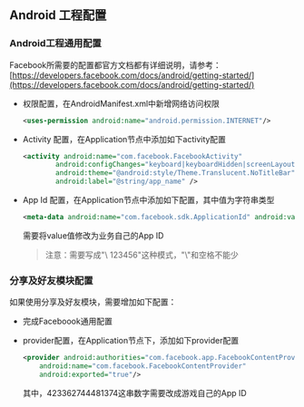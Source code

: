 ## Android 工程配置

### Android工程通用配置

Facebook所需要的配置都官方文档都有详细说明，请参考：[https://developers.facebook.com/docs/android/getting-started/](https://developers.facebook.com/docs/android/getting-started/)

* 权限配置，在AndroidManifest.xml中新增网络访问权限

  ```xml
  <uses-permission android:name="android.permission.INTERNET"/>
  ```

* Activity 配置，在Application节点中添加如下activity配置

  ```xml
  <activity android:name="com.facebook.FacebookActivity"
          android:configChanges="keyboard|keyboardHidden|screenLayout|screenSize|orientation"
          android:theme="@android:style/Theme.Translucent.NoTitleBar"
          android:label="@string/app_name" />
  ```

* App Id 配置，在Application节点中添加如下配置，其中值为字符串类型

  ```xml
  <meta-data android:name="com.facebook.sdk.ApplicationId" android:value="\ 123456"/>
  ```

  需要将value值修改为业务自己的App ID
  
  > 注意：需要写成"\\ 123456"这种模式，"\\"和空格不能少

### 分享及好友模块配置

如果使用分享及好友模块，需要增加如下配置：

* 完成Faceboook通用配置
  
* provider配置，在Application节点下，添加如下provider配置

  ```xml
  <provider android:authorities="com.facebook.app.FacebookContentProvider423362744481374" 
      android:name="com.facebook.FacebookContentProvider" 
      android:exported="true"/>
  ```
  
  其中，423362744481374这串数字需要改成游戏自己的App ID

